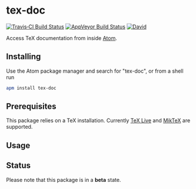 # tex-doc

[![Travis&#x2011;CI Build Status](http://img.shields.io/travis/yitzchak/tex-doc/master.svg?label=Linux/OSX%20build)](http://travis-ci.org/yitzchak/tex-doc) [![AppVeyor Build Status](http://img.shields.io/appveyor/ci/yitzchak/tex-doc/master.svg?label=Windows%20build)](http://ci.appveyor.com/project/yitzchak/tex-doc) [![David](http://img.shields.io/david/yitzchak/tex-doc.svg)](http://david-dm.org/yitzchak/tex-doc)

Access TeX documentation from inside [Atom](http://atom.io).

## Installing

Use the Atom package manager and search for "tex-doc", or from a shell run

```bash
apm install tex-doc
```

## Prerequisites

This package relies on a TeX installation. Currently [TeX Live](https://www.tug.org/texlive/) and [MikTeX](http://miktex.org/) are supported.

## Usage


## Status

Please note that this package is in a **beta** state.
